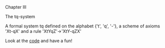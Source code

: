 Chapter III


The tq-system

A formal system tq defined on the alphabet {'t', 'q', '-'}, a scheme of axioms 'Xt-qX' and a rule 'XtYqZ'->'XtY-qZX'

Look at the [code](http://swish.swi-prolog.org/p/qnnMTlML.pl "Online prolog intepreter") and have a fun!
